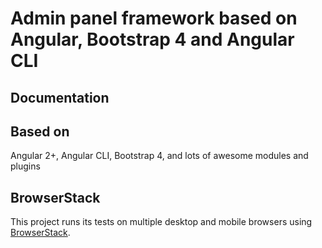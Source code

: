 
# Admin panel framework based on Angular, Bootstrap 4 and Angular CLI

## Documentation

## Based on
Angular 2+, Angular CLI, Bootstrap 4, and lots of awesome modules and plugins

## BrowserStack
This project runs its tests on multiple desktop and mobile browsers using [BrowserStack](http://www.browserstack.com).


